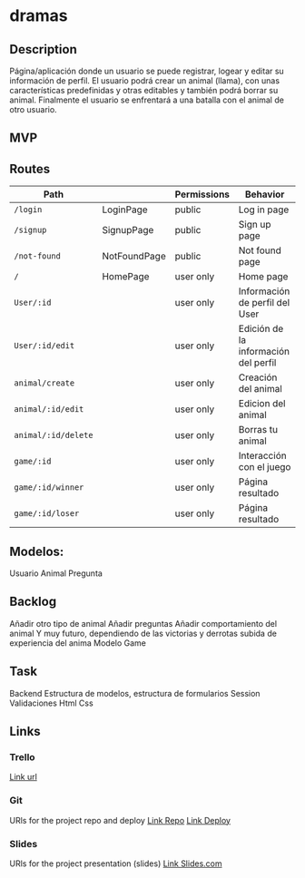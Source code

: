 # dramas

## Description

Página/aplicación donde un usuario se puede registrar, logear y editar su información de perfil.
El usuario podrá crear un animal (llama), con unas características predefinidas y otras editables y también podrá borrar su animal.
Finalmente el usuario se enfrentará a una batalla con el animal de otro usuario.

## MVP

## Routes
| Path |  | Permissions | Behavior |
| - | - | - | - |
| `/login` | LoginPage | public | Log in page |
| `/signup` | SignupPage | public | Sign up page |
| `/not-found` | NotFoundPage | public | Not found page |
| `/` | HomePage | user only | Home page |
| `User/:id` |  | user only | Información de perfil del User |
| `User/:id/edit` | | user only | Edición de la información del perfil |
| `animal/create` |  | user only | Creación del animal |
| `animal/:id/edit` | | user only | Edicion del animal |
| `animal/:id/delete` |  | user only | Borras tu animal |
| `game/:id` |  | user only | Interacción con el juego |
| `game/:id/winner` | | user only | Página resultado |
| `game/:id/loser` | | user only | Página resultado |


## Modelos:
Usuario
Animal
Pregunta

## Backlog
Añadir otro tipo de animal
Añadir preguntas
Añadir comportamiento del animal
Y muy futuro, dependiendo de las victorias y derrotas subida de experiencia del anima
Modelo Game



## Task
Backend
Estructura de modelos, estructura de formularios
Session
Validaciones
Html 
Css 



## Links

### Trello
[Link url](https://trello.com/b/noq1yTYS/dramas)


### Git
URls for the project repo and deploy
[Link Repo](http://github.com)
[Link Deploy](http://github.com)


### Slides
URls for the project presentation (slides)
[Link Slides.com](http://slides.com)
